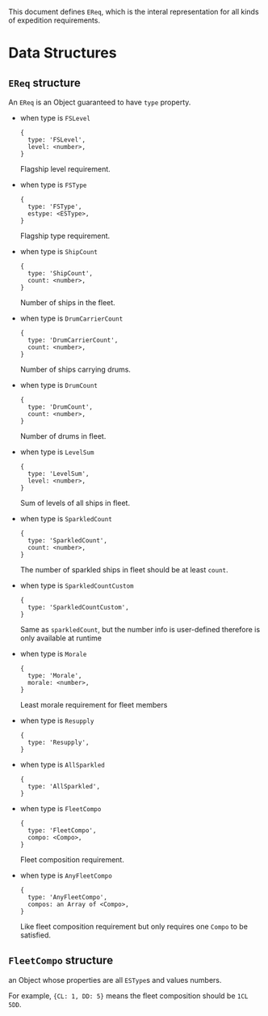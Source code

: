 This document defines `EReq`, which is the interal representation for
all kinds of expedition requirements.

# Data Structures

## `EReq` structure

An `EReq` is an Object guaranteed to have `type` property.

- when type is `FSLevel`

    ```
    {
      type: 'FSLevel',
      level: <number>,
    }
    ```

    Flagship level requirement.

- when type is `FSType`

    ```
    {
      type: 'FSType',
      estype: <ESType>,
    }
    ```

    Flagship type requirement.

- when type is `ShipCount`

    ```
    {
      type: 'ShipCount',
      count: <number>,
    }
    ```

    Number of ships in the fleet.

- when type is `DrumCarrierCount`

    ```
    {
      type: 'DrumCarrierCount',
      count: <number>,
    }
    ```

    Number of ships carrying drums.

- when type is `DrumCount`

    ```
    {
      type: 'DrumCount',
      count: <number>,
    }
    ```

    Number of drums in fleet.

- when type is `LevelSum`

    ```
    {
      type: 'LevelSum',
      level: <number>,
    }
    ```

    Sum of levels of all ships in fleet.

- when type is `SparkledCount`

    ```
    {
      type: 'SparkledCount',
      count: <number>,
    }
    ```

    The number of sparkled ships in fleet should be at least `count`.

- when type is `SparkledCountCustom`

    ```
    {
      type: 'SparkledCountCustom',
    }
    ```

    Same as `sparkledCount`, but the number info is user-defined
    therefore is only available at runtime

- when type is `Morale`

    ```
    {
      type: 'Morale',
      morale: <number>,
    }
    ```

    Least morale requirement for fleet members

- when type is `Resupply`

    ```
    {
      type: 'Resupply',
    }
    ```

- when type is `AllSparkled`

    ```
    {
      type: 'AllSparkled',
    }
    ```

- when type is `FleetCompo`

    ```
    {
      type: 'FleetCompo',
      compo: <Compo>,
    }
    ```

    Fleet composition requirement.

- when type is `AnyFleetCompo`

    ```
    {
      type: 'AnyFleetCompo',
      compos: an Array of <Compo>,
    }
    ```

    Like fleet composition requirement but only requires one `Compo` to be satisfied.

## `FleetCompo` structure

an Object whose properties are all `ESType`s and values numbers.

For example, `{CL: 1, DD: 5}` means the fleet composition should be `1CL 5DD`.
